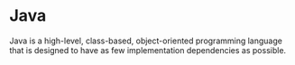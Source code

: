# Java
Java is a high-level, class-based, object-oriented programming language that is designed to have as few implementation dependencies as possible.